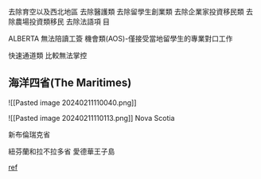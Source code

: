 
去除育空以及西北地區
去除醫護類
去除留學生創業類
去除企業家投資移民類
去除農場投資類移民
去除法語項 目




ALBERTA
無法陪讀工簽
機會類(AOS)-僅接受當地留學生的專業對口工作

快速通道類
比較無法掌控




## 海洋四省(The Maritimes)
![[Pasted image 20240211110040.png]]

![[Pasted image 20240211110113.png]]
Nova Scotia

新布倫瑞克省

紐芬蘭和拉不拉多省
愛德華王子島

[ref](https://www.youtube.com/watch?v=0ubrkOhd-E8&list=PLGMrzTnCOjdSgYh6726zwh-pHRd0-28x9)



